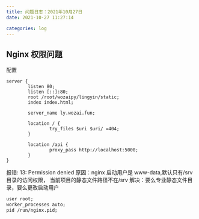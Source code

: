 ```yaml
---
title: 问题日志：2021年10月27日
date: 2021-10-27 11:27:14

categories: log
---
```


## Nginx 权限问题

配置

```
server {
        listen 80;
        listen [::]:80;
        root /root/wozaipy/lingyin/static;
        index index.html;

        server_name ly.wozai.fun;

        location / {
                try_files $uri $uri/ =404;
        }

        location /api {
                proxy_pass http://localhost:5000;
        }
}

```

报错: 13: Permission denied
原因：nginx 启动用户是 www-data,默认只有/srv 目录的访问权限， 当前项目的静态文件路径不在/srv
解决：要么专业静态文件目录，要么更改启动用户

```txt /etc/nginx/nginx.conf
user root;
worker_processes auto;
pid /run/nginx.pid;
```

